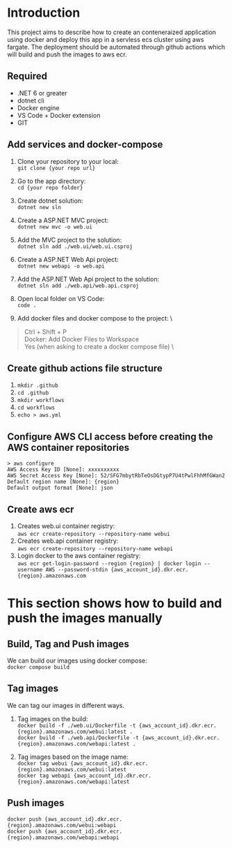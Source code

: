 # Introduction
This project aims to describe how to create an conteneraized application using docker and deploy this app in a servless ecs cluster using aws fargate. The deployment should be automated through github actions which will build and push the images to aws ecr.

## Required
- .NET 6 or greater
- dotnet cli
- Docker engine
- VS Code + Docker extension
- GIT

## Add services and docker-compose
1. Clone your repository to your local: \
`git clone {your repo url}`

2. Go to the app directory: \
`cd {your repo folder}`

3. Create dotnet solution: \
`dotnet new sln`

4. Create a ASP.NET MVC project: \
`dotnet new mvc -o web.ui`

5. Add the MVC project to the solution: \
`dotnet sln add ./web.ui/web.ui.csproj`

6. Create a ASP.NET Web Api project: \
`dotnet new webapi -o web.api`

7. Add the ASP.NET Web Api project to the solution: \
`dotnet sln add ./web.api/web.api.csproj`

8. Open local folder on VS Code: \
`code .`

9. Add docker files and docker compose to the project: \
> Ctrl + Shift + P \
> Docker: Add Docker Files to Workspace \
> Yes (when asking to create a docker compose file) \

## Create github actions file structure
1. `mkdir .github`
2. `cd .github`
3. `mkdir workflows`
4. `cd workflows`
5. `echo > aws.yml`

## Configure AWS CLI access before creating the AWS container repositories
`> aws configure` \
`AWS Access Key ID [None]: xxxxxxxxxx` \
`AWS Secret Access Key [None]: 52/SFG7mbytRbTeOsDGtypP7U4tPwlFhhMfGWan2` \
`Default region name [None]: {region}` \
`Default output format [None]: json`

## Create aws ecr
1. Creates web.ui container registry: \
`aws ecr create-repository --repository-name webui`
2. Creates web.api container registry: \
`aws ecr create-repository --repository-name webapi`
3. Login docker to the aws container registry: \
`aws ecr get-login-password --region {region} | docker login --username AWS --password-stdin {aws_account_id}.dkr.ecr.{region}.amazonaws.com`

# This section shows how to build and push the images manually

## Build, Tag and Push images
We can build our images using docker compose: \
`docker compose build`

## Tag images
We can tag our images in different ways.
1. Tag images on the build: \
`docker build -f ./web.ui/Dockerfile -t {aws_account_id}.dkr.ecr.{region}.amazonaws.com/webui:latest .` \
`docker build -f ./web.api/Dockerfile -t {aws_account_id}.dkr.ecr.{region}.amazonaws.com/webapi:latest .`

2. Tag images based on the image name: \
`docker tag webui {aws_account_id}.dkr.ecr.{region}.amazonaws.com/webui:latest` \
`docker tag webapi {aws_account_id}.dkr.ecr.{region}.amazonaws.com/webapi:latest`

## Push images
`docker push {aws_account_id}.dkr.ecr.{region}.amazonaws.com/webui:webapi` \
`docker push {aws_account_id}.dkr.ecr.{region}.amazonaws.com/webapi:webapi`
